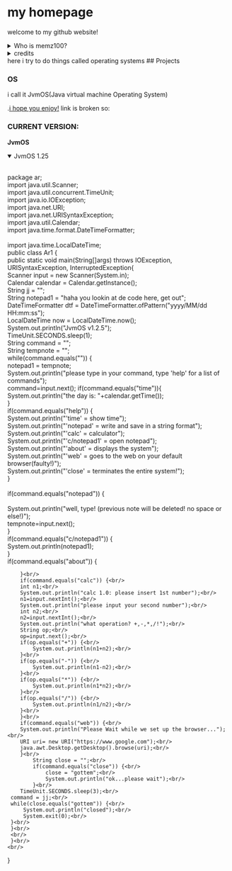 # my homepage
welcome to my github website!
<details><summary>Who is memz100?</summary>

me? im just a guy named Justin
from PA

</details>
<details><summary>credits</summary>
	
Justin: founder<br/>
Olivia: co-founder
</details>
here i try to do things called operating systems
## Projects

### OS
i call it JvmOS(Java virtual machine Operating System)

.[i hope you enjoy!](https://github.io/memz100/JvmOS)
link is broken so: 
### CURRENT VERSION: 
**JvmOS**
<details open>
<summary>JvmOS 1.25</summary>
<br>

package ar;<br/>
import java.util.Scanner;<br/>
import java.util.concurrent.TimeUnit;<br/>
import java.io.IOException;<br/>
import java.net.URI;<br/>
import java.net.URISyntaxException;<br/>
import java.util.Calendar;<br/>
import java.time.format.DateTimeFormatter;<br/>  
import java.time.LocalDateTime;<br/>
public class Ar1 {<br/>
public static void main(String[]args) throws IOException, URISyntaxException, InterruptedException{<br/>
	Scanner input = new Scanner(System.in);<br/>
	Calendar calendar = Calendar.getInstance();<br/>
	String jj = "";<br/>
	String notepad1 = "haha you lookin at de code here, get out";<br/>
	DateTimeFormatter dtf = DateTimeFormatter.ofPattern("yyyy/MM/dd HH:mm:ss");  <br/>
	   LocalDateTime now = LocalDateTime.now(); <br/>
	System.out.println("JvmOS v1.2.5");<br/>
	TimeUnit.SECONDS.sleep(1);<br/>
	String command = ""; <br/>
	String tempnote = "";<br/>
	while(command.equals("")) {<br/>
		notepad1 = tempnote;<br/>
	System.out.println("please type in your command, type 'help' for a list of commands");<br/>
	command=input.next();
	 if(command.equals("time")){<br/>
			System.out.println("the day is: "+calendar.getTime());<br/>
	 }<br/>
	 if(command.equals("help")) {<br/>
		 System.out.println("'time' = show time");<br/>
		 System.out.println("'notepad' = write and save in a string format");<br/>
		 System.out.println("'calc' = calculator");<br/>
		 System.out.println("'c/notepad1' = open notepad");<br/>
		 System.out.println("'about' = displays the system");<br/>
		 System.out.println("'web' = goes to the web on your default browser(faulty!)");<br/>
		 System.out.println("'close' = terminates the entire system!");<br/>
	 }<br/>
	<br/>
	 if(command.equals("notepad")) {<br/>
		 <br/>
		 System.out.println("well, type! (previous note will be deleted! no space or else!)");<br/>
		 tempnote=input.next();<br/>
	 }<br/>
		if(command.equals("c/notepad1")) {<br/>
			System.out.println(notepad1);<br/>
		}<br/>
			if(command.equals("about")) {<br/>

		}<br/>
		if(command.equals("calc")) {<br/>
		int n1;<br/>
		System.out.println("calc 1.0: please insert 1st number");<br/>
		n1=input.nextInt();<br/>
		System.out.println("please input your second number");<br/>
		int n2;<br/>
		n2=input.nextInt();<br/>
		System.out.println("what operation? +,-,*,/!");<br/>
		String op;<br/>
		op=input.next();<br/>
		if(op.equals("+")) {<br/>
			System.out.println(n1+n2);<br/>
		}<br/>
		if(op.equals("-")) {<br/>
			System.out.println(n1-n2);<br/>
		}<br/>
		if(op.equals("*")) {<br/>
			System.out.println(n1*n2);<br/>
		}<br/>
		if(op.equals("/")) {<br/>
			System.out.println(n1/n2);<br/>
		}<br/>
		}<br/>
		if(command.equals("web")) {<br/>
		System.out.println("Please Wait while we set up the browser...");<br/>			
		URI uri= new URI("https://www.google.com");<br/>
		java.awt.Desktop.getDesktop().browse(uri);<br/>
		}<br/>
			String close = "";<br/>
			if(command.equals("close")) {<br/>
				close = "gottem";<br/>
				System.out.println("ok...please wait");<br/>
			}<br/>
		TimeUnit.SECONDS.sleep(3);<br/>
	 command = jj;<br/>
	 while(close.equals("gottem")) {<br/>
		 System.out.println("closed");<br/>
		 System.exit(0);<br/>
	 }<br/>
	 }<br/>
	 <br/>
	 }<br/>
	<br/>
}	
</details>
